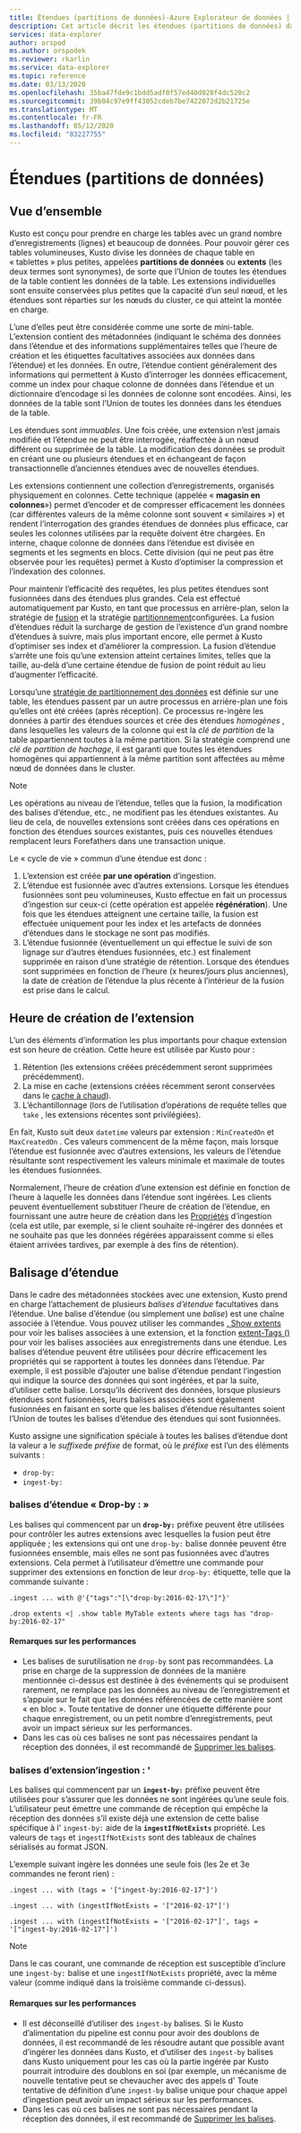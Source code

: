 ```yaml
---
title: Étendues (partitions de données)-Azure Explorateur de données | Microsoft Docs
description: Cet article décrit les étendues (partitions de données) dans Azure Explorateur de données.
services: data-explorer
author: orspod
ms.author: orspodek
ms.reviewer: rkarlin
ms.service: data-explorer
ms.topic: reference
ms.date: 03/13/2020
ms.openlocfilehash: 35ba47fde9c1bdd5adf0f57ed40d028f4dc520c2
ms.sourcegitcommit: 39b04c97e9ff43052cdeb7be7422072d2b21725e
ms.translationtype: MT
ms.contentlocale: fr-FR
ms.lasthandoff: 05/12/2020
ms.locfileid: "83227755"
---
```

# <a name="extents-data-shards"></a>Étendues (partitions de données)

## <a name="overview"></a>Vue d’ensemble

Kusto est conçu pour prendre en charge les tables avec un grand nombre d’enregistrements (lignes) et beaucoup de données. Pour pouvoir gérer ces tables volumineuses, Kusto divise les données de chaque table en « tablettes » plus petites, appelées **partitions de données** ou **extents** (les deux termes sont synonymes), de sorte que l’Union de toutes les étendues de la table contient les données de la table. Les extensions individuelles sont ensuite conservées plus petites que la capacité d’un seul nœud, et les étendues sont réparties sur les nœuds du cluster, ce qui atteint la montée en charge. 

L’une d’elles peut être considérée comme une sorte de mini-table. L’extension contient des métadonnées (indiquant le schéma des données dans l’étendue et des informations supplémentaires telles que l’heure de création et les étiquettes facultatives associées aux données dans l’étendue) et les données. En outre, l’étendue contient généralement des informations qui permettent à Kusto d’interroger les données efficacement, comme un index pour chaque colonne de données dans l’étendue et un dictionnaire d’encodage si les données de colonne sont encodées. Ainsi, les données de la table sont l’Union de toutes les données dans les étendues de la table.

Les étendues sont *immuables*. Une fois créée, une extension n’est jamais modifiée et l’étendue ne peut être interrogée, réaffectée à un nœud différent ou supprimée de la table. La modification des données se produit en créant une ou plusieurs étendues et en échangeant de façon transactionnelle d’anciennes étendues avec de nouvelles étendues.

Les extensions contiennent une collection d’enregistrements, organisés physiquement en colonnes.
Cette technique (appelée « **magasin en colonnes**») permet d’encoder et de compresser efficacement les données (car différentes valeurs de la même colonne sont souvent « similaires ») et rendent l’interrogation des grandes étendues de données plus efficace, car seules les colonnes utilisées par la requête doivent être chargées. En interne, chaque colonne de données dans l’étendue est divisée en segments et les segments en blocs. Cette division (qui ne peut pas être observée pour les requêtes) permet à Kusto d’optimiser la compression et l’indexation des colonnes.

Pour maintenir l’efficacité des requêtes, les plus petites étendues sont fusionnées dans des étendues plus grandes.
Cela est effectué automatiquement par Kusto, en tant que processus en arrière-plan, selon la stratégie de [fusion](mergepolicy.md) et la stratégie [partitionnement](shardingpolicy.md)configurées.
La fusion d’étendues réduit la surcharge de gestion de l’existence d’un grand nombre d’étendues à suivre, mais plus important encore, elle permet à Kusto d’optimiser ses index et d’améliorer la compression. La fusion d’étendue s’arrête une fois qu’une extension atteint certaines limites, telles que la taille, au-delà d’une certaine étendue de fusion de point réduit au lieu d’augmenter l’efficacité.

Lorsqu’une [stratégie de partitionnement des données](partitioningpolicy.md) est définie sur une table, les étendues passent par un autre processus en arrière-plan une fois qu’elles ont été créées (après réception). Ce processus re-ingère les données à partir des étendues sources et crée des étendues *homogènes* , dans lesquelles les valeurs de la colonne qui est la *clé de partition* de la table appartiennent toutes à la même partition. Si la stratégie comprend une *clé de partition de hachage*, il est garanti que toutes les étendues homogènes qui appartiennent à la même partition sont affectées au même nœud de données dans le cluster.

> [!NOTE]
> Les opérations au niveau de l’étendue, telles que la fusion, la modification des balises d’étendue, etc., ne modifient pas les étendues existantes.
> Au lieu de cela, de nouvelles extensions sont créées dans ces opérations en fonction des étendues sources existantes, puis ces nouvelles étendues remplacent leurs Forefathers dans une transaction unique.

Le « cycle de vie » commun d’une étendue est donc :

1. L’extension est créée **par une opération** d’ingestion.
2. L’étendue est fusionnée avec d’autres extensions. Lorsque les étendues fusionnées sont peu volumineuses, Kusto effectue en fait un processus d’ingestion sur ceux-ci (cette opération est appelée **régénération**). Une fois que les étendues atteignent une certaine taille, la fusion est effectuée uniquement pour les index et les artefacts de données d’étendues dans le stockage ne sont pas modifiés.
3. L’étendue fusionnée (éventuellement un qui effectue le suivi de son lignage sur d’autres étendues fusionnées, etc.) est finalement supprimée en raison d’une stratégie de rétention. Lorsque des étendues sont supprimées en fonction de l’heure (x heures/jours plus anciennes), la date de création de l’étendue la plus récente à l’intérieur de la fusion est prise dans le calcul.

## <a name="extent-creation-time"></a>Heure de création de l’extension

L’un des éléments d’information les plus importants pour chaque extension est son heure de création. Cette heure est utilisée par Kusto pour :

1. Rétention (les extensions créées précédemment seront supprimées précédemment).
2. La mise en cache (extensions créées récemment seront conservées dans le [cache à chaud](cachepolicy.md)).
3. L’échantillonnage (lors de l’utilisation d’opérations de requête telles que `take` , les extensions récentes sont privilégiées).

En fait, Kusto suit deux `datetime` valeurs par extension : `MinCreatedOn` et `MaxCreatedOn` .
Ces valeurs commencent de la même façon, mais lorsque l’étendue est fusionnée avec d’autres extensions, les valeurs de l’étendue résultante sont respectivement les valeurs minimale et maximale de toutes les étendues fusionnées.

Normalement, l’heure de création d’une extension est définie en fonction de l’heure à laquelle les données dans l’étendue sont ingérées. Les clients peuvent éventuellement substituer l’heure de création de l’étendue, en fournissant une autre heure de création dans les [Propriétés](../../ingestion-properties.md) d’ingestion (cela est utile, par exemple, si le client souhaite ré-ingérer des données et ne souhaite pas que les données régérées apparaissent comme si elles étaient arrivées tardives, par exemple à des fins de rétention).    

## <a name="extent-tagging"></a>Balisage d’étendue

Dans le cadre des métadonnées stockées avec une extension, Kusto prend en charge l’attachement de plusieurs *balises d’étendue* facultatives dans l’étendue. Une balise d’étendue (ou simplement une *balise*) est une chaîne associée à l’étendue. Vous pouvez utiliser les commandes [. Show extents](extents-commands.md#show-extents) pour voir les balises associées à une extension, et la fonction [extent-Tags ()](../query/extenttagsfunction.md) pour voir les balises associées aux enregistrements dans une étendue.
Les balises d’étendue peuvent être utilisées pour décrire efficacement les propriétés qui se rapportent à toutes les données dans l’étendue.
Par exemple, il est possible d’ajouter une balise d’étendue pendant l’ingestion qui indique la source des données qui sont ingérées, et par la suite, d’utiliser cette balise. Lorsqu’ils décrivent des données, lorsque plusieurs étendues sont fusionnées, leurs balises associées sont également fusionnées en faisant en sorte que les balises d’étendue résultantes soient l’Union de toutes les balises d’étendue des étendues qui sont fusionnées.

Kusto assigne une signification spéciale à toutes les balises d’étendue dont la valeur a le *suffixe*de *préfixe* de format, où le *préfixe* est l’un des éléments suivants :

* `drop-by:`
* `ingest-by:`

### <a name="drop-by-extent-tags"></a>balises d’étendue « Drop-by : »

Les balises qui commencent par un **`drop-by:`** préfixe peuvent être utilisées pour contrôler les autres extensions avec lesquelles la fusion peut être appliquée ; les extensions qui ont une `drop-by:` balise donnée peuvent être fusionnées ensemble, mais elles ne sont pas fusionnées avec d’autres extensions. Cela permet à l’utilisateur d’émettre une commande pour supprimer des extensions en fonction de leur `drop-by:` étiquette, telle que la commande suivante :

```kusto
.ingest ... with @'{"tags":"[\"drop-by:2016-02-17\"]"}'

.drop extents <| .show table MyTable extents where tags has "drop-by:2016-02-17" 
```

#### <a name="performance-notes"></a>Remarques sur les performances

* Les balises de surutilisation ne `drop-by` sont pas recommandées. La prise en charge de la suppression de données de la manière mentionnée ci-dessus est destinée à des événements qui se produisent rarement, ne remplace pas les données au niveau de l’enregistrement et s’appuie sur le fait que les données référencées de cette manière sont « en bloc ». Toute tentative de donner une étiquette différente pour chaque enregistrement, ou un petit nombre d’enregistrements, peut avoir un impact sérieux sur les performances.
* Dans les cas où ces balises ne sont pas nécessaires pendant la réception des données, il est recommandé de [Supprimer les balises](extents-commands.md#drop-extent-tags).

### <a name="ingest-by-extent-tags"></a>balises d’extension’ingestion : '

Les balises qui commencent par un **`ingest-by:`** préfixe peuvent être utilisées pour s’assurer que les données ne sont ingérées qu’une seule fois. L’utilisateur peut émettre une commande de réception qui empêche la réception des données s’il existe déjà une extension de cette balise spécifique à l' `ingest-by:` aide de la **`ingestIfNotExists`** propriété.
Les valeurs de `tags` et `ingestIfNotExists` sont des tableaux de chaînes sérialisés au format JSON.

L’exemple suivant ingère les données une seule fois (les 2e et 3e commandes ne feront rien) :

```kusto
.ingest ... with (tags = '["ingest-by:2016-02-17"]')

.ingest ... with (ingestIfNotExists = '["2016-02-17"]')

.ingest ... with (ingestIfNotExists = '["2016-02-17"]', tags = '["ingest-by:2016-02-17"]')
```

> [!NOTE]
> Dans le cas courant, une commande de réception est susceptible d’inclure une `ingest-by:` balise et une `ingestIfNotExists` propriété, avec la même valeur (comme indiqué dans la troisième commande ci-dessus).

#### <a name="performance-notes"></a>Remarques sur les performances

- Il est déconseillé d’utiliser des `ingest-by` balises.
Si le Kusto d’alimentation du pipeline est connu pour avoir des doublons de données, il est recommandé de les résoudre autant que possible avant d’ingérer les données dans Kusto, et d’utiliser des `ingest-by` balises dans Kusto uniquement pour les cas où la partie ingérée par Kusto pourrait introduire des doublons en soi (par exemple, un mécanisme de nouvelle tentative peut se chevaucher avec des appels d' Toute tentative de définition d’une `ingest-by` balise unique pour chaque appel d’ingestion peut avoir un impact sérieux sur les performances.
- Dans les cas où ces balises ne sont pas nécessaires pendant la réception des données, il est recommandé de [Supprimer les balises](extents-commands.md#drop-extent-tags).
